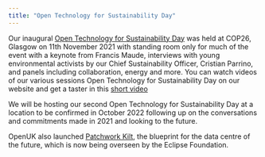 ```yaml
---
title: "Open Technology for Sustainability Day"
---
```


Our inaugural [Open Technology for Sustainability Day](https://openuk.uk/sustainability/) was held at COP26, Glasgow on 11th November 2021 with standing room only for much of the event with a keynote from Francis Maude, interviews with young environmental activists by our Chief Sustainability Officer, Cristian Parrino, and panels including collaboration, energy and more. You can watch videos of our various sessions Open Technology for Sustainability Day on our website and get a taster 
in this [short video](https://video.fosdem.org/2022/stands/openuk/stand_video_openuk_video3.mp4)

We will be hosting our second Open Technology for Sustainability Day at a location to be confirmed in October 2022 following up on the conversations and commitments made in 2021 and looking to the future.

OpenUK also launched [Patchwork Kilt](https://video.fosdem.org/2022/stands/openuk/stand_video_openuk_video4.mp4), the blueprint for the data centre of the future, which is now being overseen by the Eclipse Foundation.
